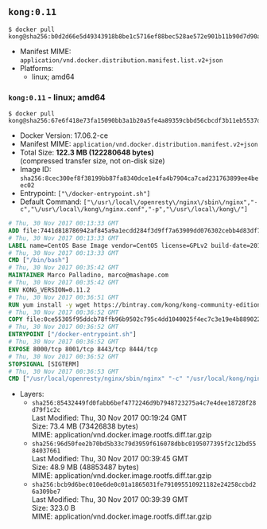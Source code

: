 ## `kong:0.11`

```console
$ docker pull kong@sha256:b0d2d66e5d49343918b8be1c5716ef88bec528ae572e901b11b90d7d90acce16
```

-	Manifest MIME: `application/vnd.docker.distribution.manifest.list.v2+json`
-	Platforms:
	-	linux; amd64

### `kong:0.11` - linux; amd64

```console
$ docker pull kong@sha256:67e6f418e73fa15090bb3a1b20a5fe4a89359cbbd56cbcdf3b11eb5537daa2e7
```

-	Docker Version: 17.06.2-ce
-	Manifest MIME: `application/vnd.docker.distribution.manifest.v2+json`
-	Total Size: **122.3 MB (122280648 bytes)**  
	(compressed transfer size, not on-disk size)
-	Image ID: `sha256:8cec300ef8f38199bb87fa8340dce1e4fa4b7904ca7cad231763899ee4beec02`
-	Entrypoint: `["\/docker-entrypoint.sh"]`
-	Default Command: `["\/usr\/local\/openresty\/nginx\/sbin\/nginx","-c","\/usr\/local\/kong\/nginx.conf","-p","\/usr\/local\/kong\/"]`

```dockerfile
# Thu, 30 Nov 2017 00:13:33 GMT
ADD file:7441d818786942af845a9a1ecdd284f3d9ff7a63909dd076302cebb4d83df781 in / 
# Thu, 30 Nov 2017 00:13:33 GMT
LABEL name=CentOS Base Image vendor=CentOS license=GPLv2 build-date=20171128
# Thu, 30 Nov 2017 00:13:33 GMT
CMD ["/bin/bash"]
# Thu, 30 Nov 2017 00:35:42 GMT
MAINTAINER Marco Palladino, marco@mashape.com
# Thu, 30 Nov 2017 00:35:42 GMT
ENV KONG_VERSION=0.11.2
# Thu, 30 Nov 2017 00:36:51 GMT
RUN yum install -y wget https://bintray.com/kong/kong-community-edition-rpm/download_file?file_path=dists%2Fkong-community-edition-$KONG_VERSION.el7.noarch.rpm &&     yum clean all
# Thu, 30 Nov 2017 00:36:52 GMT
COPY file:0ce55305f95ddcb78ffb96b9502c795c4dd1040025f4ec7c3e19e4b889022b90 in /docker-entrypoint.sh 
# Thu, 30 Nov 2017 00:36:52 GMT
ENTRYPOINT ["/docker-entrypoint.sh"]
# Thu, 30 Nov 2017 00:36:52 GMT
EXPOSE 8000/tcp 8001/tcp 8443/tcp 8444/tcp
# Thu, 30 Nov 2017 00:36:52 GMT
STOPSIGNAL [SIGTERM]
# Thu, 30 Nov 2017 00:36:53 GMT
CMD ["/usr/local/openresty/nginx/sbin/nginx" "-c" "/usr/local/kong/nginx.conf" "-p" "/usr/local/kong/"]
```

-	Layers:
	-	`sha256:85432449fd0fabb6bef4772246d9b7948723275a4c7e4dee18728f28d79f1c2c`  
		Last Modified: Thu, 30 Nov 2017 00:19:24 GMT  
		Size: 73.4 MB (73426838 bytes)  
		MIME: application/vnd.docker.image.rootfs.diff.tar.gzip
	-	`sha256:96d50fee2b70bd5b33c79d3959f616078dbbc0195077395f2c12bd5584037661`  
		Last Modified: Thu, 30 Nov 2017 00:39:45 GMT  
		Size: 48.9 MB (48853487 bytes)  
		MIME: application/vnd.docker.image.rootfs.diff.tar.gzip
	-	`sha256:bcb9d6bec010e6de0c01a1865031fe791095510921182e24258ccbd26a309be7`  
		Last Modified: Thu, 30 Nov 2017 00:39:39 GMT  
		Size: 323.0 B  
		MIME: application/vnd.docker.image.rootfs.diff.tar.gzip
